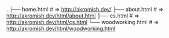 .
├── home.html    # => http://akromish.dev/
├── about.html    # => http://akromish.dev/html/about.html
├── cs.html  # => http://akromish.dev/html/cs.html
└── woodworking.html  # => http://akromish.dev/html/woodworking.html